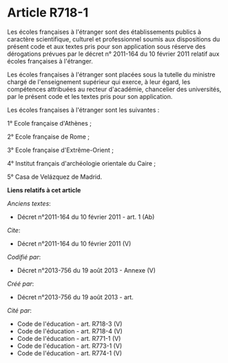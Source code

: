 # Article R718-1

Les écoles françaises à l'étranger sont des établissements publics à caractère scientifique, culturel et professionnel soumis
aux dispositions du présent code et aux textes pris pour son application sous réserve des dérogations prévues par le décret
n° 2011-164 du 10 février 2011 relatif aux écoles françaises à l'étranger.

Les écoles françaises à l'étranger sont placées sous la tutelle du ministre chargé de l'enseignement supérieur qui exerce, à
leur égard, les compétences attribuées au recteur d'académie, chancelier des universités, par le présent code et les textes
pris pour son application.

Les écoles françaises à l'étranger sont les suivantes :

1° Ecole française d'Athènes ;

2° Ecole française de Rome ;

3° Ecole française d'Extrême-Orient ;

4° Institut français d'archéologie orientale du Caire ;

5° Casa de Velázquez de Madrid.

**Liens relatifs à cet article**

_Anciens textes_:

  - Décret n°2011-164 du 10 février 2011 - art. 1 (Ab)

_Cite_:

  - Décret n°2011-164  du 10 février 2011 (V)

_Codifié par_:

  - Décret n°2013-756 du 19 août 2013 -  Annexe (V)

_Créé par_:

  - Décret n°2013-756 du 19 août 2013 - art.

_Cité par_:

  - Code de l'éducation - art. R718-3 (V)
  - Code de l'éducation - art. R718-4 (V)
  - Code de l'éducation - art. R771-1 (V)
  - Code de l'éducation - art. R773-1 (V)
  - Code de l'éducation - art. R774-1 (V)
